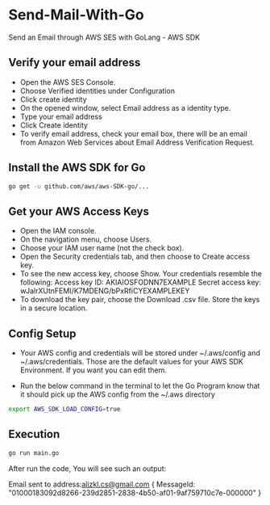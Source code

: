 # Send-Mail-With-Go
Send an Email through AWS SES with GoLang - AWS SDK

## Verify your email address
* Open the AWS SES Console.
* Choose Verified identities under Configuration
* Click create identity
* On the opened window, select Email address as a identity type.
* Type your email address
* Click Create identity
* To verify email address, check your email box, there will be an email from Amazon Web Services about Email Address Verification Request.


## Install the AWS SDK for Go

```bash
go get -u github.com/aws/aws-SDK-go/...
```

## Get your AWS Access Keys

* Open the IAM console.
* On the navigation menu, choose Users.
* Choose your IAM user name (not the check box).
* Open the Security credentials tab, and then choose to Create access key.
* To see the new access key, choose Show. Your credentials resemble the following: Access key ID: AKIAIOSFODNN7EXAMPLE Secret access key: wJalrXUtnFEMI/K7MDENG/bPxRfiCYEXAMPLEKEY
* To download the key pair, choose the Download .csv file. Store the keys in a secure location.

## Config Setup

* Your AWS config and credentials will be stored under ~/.aws/config and ~/.aws/credentials. Those are the default values for your AWS SDK Environment. If you want you can edit them.

* Run the below command in the terminal to let the Go Program know that it should pick up the AWS config from the ~/.aws directory

```bash
export AWS_SDK_LOAD_CONFIG=true
```


## Execution

```bash
go run main.go
```

After run the code, You will see such an output:

Email sent to address:alizkl.cs@gmail.com
{
MessageId: "01000183092d8266-239d2851-2838-4b50-af01-9af759710c7e-000000"
}
